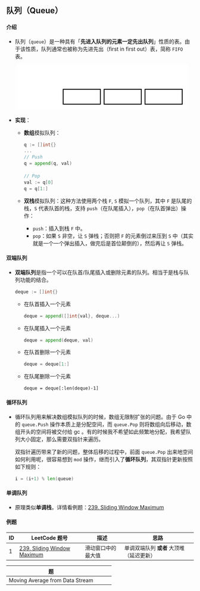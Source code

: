 ## 队列（Queue）



#### 介绍

- 队列（`queue`）是一种具有「**先进入队列的元素一定先出队列**」性质的表。由于该性质，队列通常也被称为先进先出（first in first out）表，简称 `FIFO` 表。

  ​	![img](images/queue.svg)

- **实现**：

  - **数组**模拟队列：

    ```go
    q := []int{}
    ...
    // Push
    q = append(q, val)
    
    // Pop
    val := q[0]
    q = q[1:]
    ```

  - **双栈**模拟队列：这种方法使用两个栈 `F`, `S` 模拟一个队列，其中 `F` 是队尾的栈，`S` 代表队首的栈，支持 `push`（在队尾插入），`pop`（在队首弹出）操作：

    - `push`：插入到栈 `F` 中。
    - `pop`：如果 `S` 非空，让 `S` 弹栈；否则把 `F` 的元素倒过来压到 `S` 中（其实就是一个一个弹出插入，做完后是首位颠倒的），然后再让 `S` 弹栈。



#### 双端队列

- **双端队列**是指一个可以在队首/队尾插入或删除元素的队列。相当于是栈与队列功能的结合。

  ```go
  deque := []int{}
  ```

  - 在队首插入一个元素

    ```go
    deque = append([]int{val}, deque...)
    ```

  - 在队尾插入一个元素

    ```go
    deque = append(deque, val)
    ```

  - 在队首删除一个元素

    ```go
    deque = deque[1:]
    ```

  - 在队尾删除一个元素

    ```
    deque = deque[:len(deque)-1]
    ```

#### 循环队列

- 循环队列用来解决数组模拟队列的时候，数组无限制扩张的问题。由于 Go 中的 `queue.Push` 操作本质上是分配空间，而 `queue.Pop` 则将数组向后移动，数组开头的空间将被交付给 gc 。有的时候我不希望如此频繁地分配，我希望队列大小固定，那么需要双指针来遍历。

  双指针遍历带来了新的问题，整体后移的过程中，前面 `queue.Pop` 出来地空间如何利用呢，很容易想到 `mod` 操作，继而引入了**循环队列**，其双指针更新按照如下规则：

  ```go
  i = (i+1) % len(queue)
  ```




#### 单调队列

- 原理类似**单调栈**，详情看例题：[239. Sliding Window Maximum](https://leetcode.cn/problems/sliding-window-maximum/)  



#### 例题

| ID   | LeetCode 题号                                                | 描述               | 思路                                     |
| ---- | ------------------------------------------------------------ | ------------------ | ---------------------------------------- |
| 1    | [239. Sliding Window Maximum](https://leetcode.cn/problems/sliding-window-maximum/) | 滑动窗口中的最大值 | 单调双端队列 **或者** 大顶堆（延迟更新） |

| 题                              |      |      |      |
| ------------------------------- | ---- | ---- | ---- |
| Moving Average from Data Stream |      |      |      |

